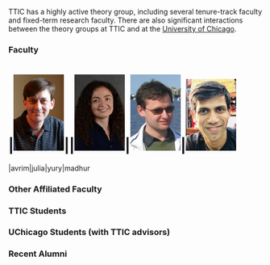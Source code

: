 

TTIC has a highly active theory group, including several tenure-track faculty and fixed-term research faculty. There are also significant interactions between the theory groups at TTIC and at the [University of Chicago](http://theory.cs.uchicago.edu).



### Faculty

# |<img src='avrim.jpg' width="100">||<img src='julia.jpg' width="100">|<img src='yury.jpg' width="100">|<img src='madhur.jpg' width="100">

|avrim|julia|yury|madhur

### Other Affiliated Faculty



### TTIC Students



### UChicago Students (with TTIC advisors)



### Recent Alumni





